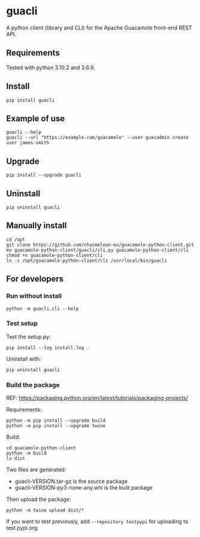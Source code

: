 # guacli

A python client (library and CLI) for the Apache Guacamole front-end REST API.

## Requirements

Tested with python 3.10.2 and 3.6.9.

## Install

```
pip install guacli
```

## Example of use

```
guacli --help
guacli --url "https://example.com/guacamole" --user guacadmin create user james-smith
```

## Upgrade

```
pip install --upgrade guacli
```

## Uninstall

```
pip uninstall guacli
```

## Manually install

```
cd /opt
git clone https://github.com/chaimeleon-eu/guacamole-python-client.git
mv guacamole-python-client/guacli/cli.py guacamole-python-client/cli
chmod +x guacamole-python-client/cli
ln -s /opt/guacamole-python-client/cli /usr/local/bin/guacli
```

## For developers

### Run without install

```
python -m guacli.cli --help
```

### Test setup

Test the setup.py:
```
pip install --log install.log .
```
Uninstall with:
```
pip uninstall guacli
```

### Build the package

REF: https://packaging.python.org/en/latest/tutorials/packaging-projects/

Requirements:
```
python -m pip install --upgrade build
python -m pip install --upgrade twine
```

Build:
```
cd guacamole-python-client
python -m build
ls dist
```
Two files are generated: 
 - guacli-VERSION.tar-gz is the source package
 - guacli-VERSION-py3-none-any.whl is the built package

Then upload the package:
```
python -m twine upload dist/*
```
If you want to test previously, add `--repository testpypi` for uploading to test.pypi.org.

